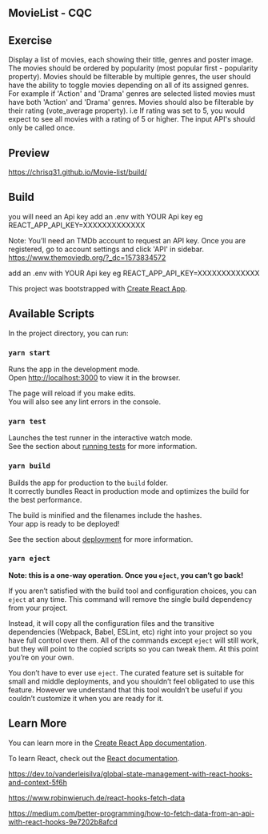 
## MovieList - CQC

## Exercise
Display a list of movies, each showing their title, genres and poster image.
The movies should be ordered by popularity (most popular first - popularity property).
Movies should be filterable by multiple genres, the user should have the ability to toggle movies depending on all of its assigned genres. For example if 'Action' and 'Drama' genres are selected listed movies must have both 'Action' and 'Drama' genres.
Movies should also be filterable by their rating (vote_average property). i.e If rating was set to 5, you would expect to see all movies with a rating of 5 or higher.
The input API's should only be called once.

## Preview
https://chrisq31.github.io/Movie-list/build/

## Build
you will need an Api key
add an .env with YOUR Api key eg REACT_APP_API_KEY=XXXXXXXXXXXXX

Note: You’ll need an TMDb account to request an API key. Once you are registered, go to account settings and click 'API' in sidebar.
https://www.themoviedb.org/?_dc=1573834572

add an .env with YOUR Api key eg REACT_APP_API_KEY=XXXXXXXXXXXXX


This project was bootstrapped with [Create React App](https://github.com/facebook/create-react-app).

## Available Scripts

In the project directory, you can run:

### `yarn start`

Runs the app in the development mode.<br />
Open [http://localhost:3000](http://localhost:3000) to view it in the browser.

The page will reload if you make edits.<br />
You will also see any lint errors in the console.

### `yarn test`

Launches the test runner in the interactive watch mode.<br />
See the section about [running tests](https://facebook.github.io/create-react-app/docs/running-tests) for more information.

### `yarn build`

Builds the app for production to the `build` folder.<br />
It correctly bundles React in production mode and optimizes the build for the best performance.

The build is minified and the filenames include the hashes.<br />
Your app is ready to be deployed!

See the section about [deployment](https://facebook.github.io/create-react-app/docs/deployment) for more information.

### `yarn eject`

**Note: this is a one-way operation. Once you `eject`, you can’t go back!**

If you aren’t satisfied with the build tool and configuration choices, you can `eject` at any time. This command will remove the single build dependency from your project.

Instead, it will copy all the configuration files and the transitive dependencies (Webpack, Babel, ESLint, etc) right into your project so you have full control over them. All of the commands except `eject` will still work, but they will point to the copied scripts so you can tweak them. At this point you’re on your own.

You don’t have to ever use `eject`. The curated feature set is suitable for small and middle deployments, and you shouldn’t feel obligated to use this feature. However we understand that this tool wouldn’t be useful if you couldn’t customize it when you are ready for it.

## Learn More

You can learn more in the [Create React App documentation](https://facebook.github.io/create-react-app/docs/getting-started).

To learn React, check out the [React documentation](https://reactjs.org/).

https://dev.to/vanderleisilva/global-state-management-with-react-hooks-and-context-5f6h

https://www.robinwieruch.de/react-hooks-fetch-data

https://medium.com/better-programming/how-to-fetch-data-from-an-api-with-react-hooks-9e7202b8afcd

